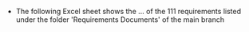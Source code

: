 * The following Excel sheet shows the ... of the 111 requirements listed under the folder 'Requirements Documents' of the main branch
